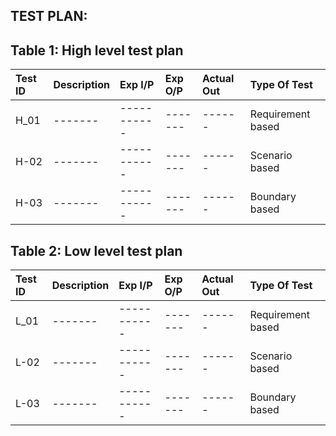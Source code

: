 ## TEST PLAN:
## Table 1: High level test plan
|Test ID|Description|Exp I/P|Exp O/P|Actual Out|Type Of Test|
|:-----------|:----------|:---------|:----------|:---------|:-------|
|H_01|-------|-----------|-------|------|Requirement based|
|H-02|-------|-----------|-------|------|Scenario based|
|H-03|-------|-----------|-------|------|Boundary based|

## Table 2: Low level test plan
|Test ID|Description|Exp I/P|Exp O/P|Actual Out|Type Of Test|
|:-----------|:----------|:---------|:----------|:---------|:-------|
|L_01|-------|-----------|-------|------|Requirement based|
|L-02|-------|-----------|-------|------|Scenario based|
|L-03|-------|-----------|-------|------|Boundary based|

